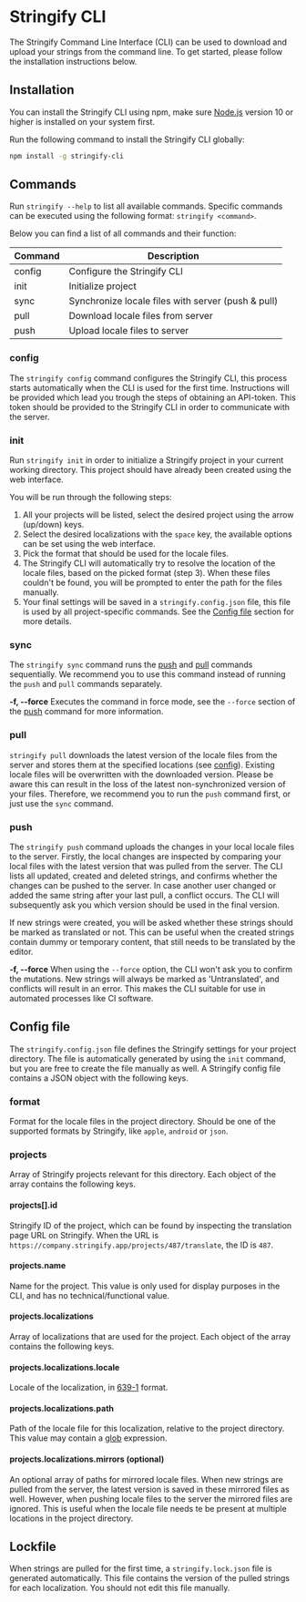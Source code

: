 # Stringify CLI
The Stringify Command Line Interface (CLI) can be used to download and upload your strings from the command line.
To get started, please follow the installation instructions below.

## Installation
You can install the Stringify CLI using npm, make sure [Node.js](https://nodejs.org/) version 10 or higher is installed on your system first.

Run the following command to install the Stringify CLI globally:
```bash
npm install -g stringify-cli
```

## Commands
Run `stringify --help` to list all available commands. Specific commands can be executed using the following format: `stringify <command>`.

Below you can find a list of all commands and their function:

| Command | Description                                         |
|---------|-----------------------------------------------------|
| config  | Configure the Stringify CLI                         |
| init    | Initialize project                                  |
| sync    | Synchronize locale files with server (push & pull)  |
| pull    | Download locale files from server                   |
| push    | Upload locale files to server                       |

### config
The `stringify config` command configures the Stringify CLI, this process starts automatically when the CLI is used for the first time.
Instructions will be provided which lead you trough the steps of obtaining an API-token. 
This token should be provided to the Stringify CLI in order to communicate with the server. 

### init
Run `stringify init` in order to initialize a Stringify project in your current working directory.
This project should have already been created using the web interface.

You will be run through the following steps:
1. All your projects will be listed, select the desired project using the arrow (up/down) keys.
2. Select the desired localizations with the `space` key, the available options can be set using the web interface.
3. Pick the format that should be used for the locale files.
4. The Stringify CLI will automatically try to resolve the location of the locale files, based on the picked format (step 3). 
 When these files couldn't be found, you will be prompted to enter the path for the files manually. 
5. Your final settings will be saved in a `stringify.config.json` file, this file is used by all project-specific commands. 
 See the [Config file](#config-file) section for more details.

### sync
The `stringify sync` command runs the [push](#push) and [pull](#pull) commands sequentially. 
We recommend you to use this command instead of running the `push` and `pull` commands separately.

**-f, --force**
Executes the command in force mode, see the `--force` section of the [push](#push) command for more information.

### pull
`stringify pull` downloads the latest version of the locale files from the server and stores them at the specified locations (see [config](#config)).
Existing locale files will be overwritten with the downloaded version. 
Please be aware this can result in the loss of the latest non-synchronized version of your files. 
Therefore, we recommend you to run the `push` command first, or just use the `sync` command.

### push
The `stringify push` command uploads the changes in your local locale files to the server. 
Firstly, the local changes are inspected by comparing your local files with the latest version that was pulled from the server.
The CLI lists all updated, created and deleted strings, and confirms whether the changes can be pushed to the server. 
In case another user changed or added the same string after your last pull, a conflict occurs. 
The CLI will subsequently ask you which version should be used in the final version.

If new strings were created, you will be asked whether these strings should be marked as translated or not. 
This can be useful when the created strings contain dummy or temporary content, that still needs to be translated by the editor.

**-f, --force**
When using the `--force` option, the CLI won't ask you to confirm the mutations. 
New strings will always be marked as 'Untranslated', and conflicts will result in an error. 
This makes the CLI suitable for use in automated processes like CI software.

## Config file
The `stringify.config.json` file defines the Stringify settings for your project directory. 
The file is automatically generated by using the `init` command, but you are free to create the file manually as well. 
A Stringify config file contains a JSON object with the following keys.

### format
Format for the locale files in the project directory. Should be one of the supported formats by Stringify, like `apple`, `android` or `json`.

### projects
Array of Stringify projects relevant for this directory. Each object of the array contains the following keys.

#### projects[].id
Stringify ID of the project, which can be found by inspecting the translation page URL on Stringify. When the URL is `https://company.stringify.app/projects/487/translate`, the ID is `487`.

#### projects.name
Name for the project. This value is only used for display purposes in the CLI, and has no technical/functional value.

#### projects.localizations
Array of localizations that are used for the project. Each object of the array contains the following keys.

#### projects.localizations.locale
Locale of the localization, in [639-1](https://en.wikipedia.org/wiki/List_of_ISO_639-1_codes) format.

#### projects.localizations.path
Path of the locale file for this localization, relative to the project directory. This value may contain a [glob](https://en.wikipedia.org/wiki/Glob_(programming)) expression.

#### projects.localizations.mirrors (optional)
An optional array of paths for mirrored locale files. When new strings are pulled from the server, the latest version is saved in these mirrored files as well. 
However, when pushing locale files to the server the mirrored files are ignored. 
This is useful when the locale file needs te be present at multiple locations in the project directory.

## Lockfile
When strings are pulled for the first time, a `stringify.lock.json` file is generated automatically. 
This file contains the version of the pulled strings for each localization. You should not edit this file manually.